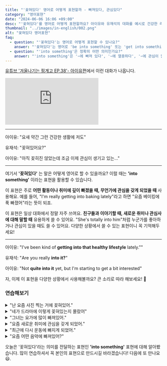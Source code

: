 ```yaml
---
title: "'꽂혀있다' 영어로 어떻게 표현할까 - 빠져있다, 관심있다"
category: "영어표현"
date: "2024-06-06 16:06 +09:00"
desc: "'꽂혀있다'를 영어로 어떻게 표현할까요? 아이유와 유재석의 대화를 예시로 건강한 라이프스타일에 관심 갖는 상황을 영어로 표현하는 방법을 배워보세요."
thumbnail: "../images/in-english/002.png"
alt: "꽂혀있다 영어표현"
faq:
  - question: "'꽂혀있다'는 영어로 어떻게 표현할 수 있나요?"
    answer: "'꽂혀있다'는 영어로 'be into something' 또는 'get into something'으로 표현할 수 있습니다. 이 표현은 어떤 것에 깊이 빠져있거나 흥미를 가지고 있음을 나타냅니다. 예를 들어, 'I'm really into jazz music lately'는 '요즘 재즈 음악에 꽂혀 있어'라는 의미입니다."
  - question: "'into something'은 정확히 어떤 의미인가요?"
    answer: "'into something'은 '~에 빠져 있다', '~에 열중하다', '~에 관심이 많다'라는 의미로, 어떤 활동이나 주제에 대해 강한 흥미나 열정을 가지고 있음을 나타냅니다. 이는 일시적인 관심사나 취미부터 장기적인 열정까지 다양한 정도의 흥미를 표현할 수 있습니다. 예를 들어, 'He's really into photography'는 '그는 사진 찍는 것에 완전 빠져있어'라는 뜻입니다."
---
```


[유튜브 '겨울나기는 핑계고 EP.38'- 아이유편](https://www.youtube.com/watch?v=nVXNlMInalo&t=579s)에서 이런 대화가 나옵니다.

<iframe class="youtube" src="https://www.youtube.com/embed/nVXNlMInalo?si=PLMN8S4D6fvHS8ur&amp;start=579" title="YouTube video player" frameborder="0" allow="accelerometer; autoplay; clipboard-write; encrypted-media; gyroscope; picture-in-picture; web-share" referrerpolicy="strict-origin-when-cross-origin" allowfullscreen></iframe>

---

아이유: "요새 약간 그런 건강한 생활에 저도"

유재석: "꽂혀있어요?"

아이유: "아직 꽂히진 않았는데 조금 이제 관심이 생기고 있는..."

---

여기서 **'꽂혀있다'** 는 말은 어떻게 영어로 할 수 있을까요? 이럴 때는 **'into something'** 이라는 표현을 활용할 수 있습니다.

이 표현은 주로 **어떤 활동이나 취미에 깊이 빠졌을 때, 무언가에 관심을 갖게 되었을 때** 사용해요. 예를 들어, "I'm really getting into baking lately"라고 하면 "요즘 베이킹에 푹 빠졌어"라는 뜻이 되죠.

이 표현은 일상 대화에서 정말 자주 쓰여요. **친구들과 이야기할 때, 새로운 취미나 관심사에 대해 말할 때** 유용하게 쓸 수 있어요. "She's totally into him"처럼 누군가를 좋아하거나 관심이 있을 때도 쓸 수 있어요. 다양한 상황에서 쓸 수 있는 표현이니 꼭 기억해두세요!

---

아이유: "I've been kind of **getting into that healthy lifestyle** lately.""

유재석: "Are you really **into it?**"

아이유: "Not **quite into it** yet, but I'm starting to get a bit interested"

자, 이제 이 표현을 다양한 상황에서 사용해볼까요? 큰 소리로 따라 해보세요! 🎉

### 연습해보기

<details>
<summary>"난 요즘 사진 찍는 거에 꽂혀있어."</summary>
<span>"I'm really into photography these days."</span>
</details>

<details>
<summary>"네가 드라마에 이렇게 꽂혀있는지 몰랐어"</summary>
<span>"I didn't know you were this into the drama."</span>
</details>

<details>
<summary>"그녀는 요가에 많이 빠져있어."</summary>
<span>"She's really into yoga."</span>
</details>

<details>
<summary>"요즘 새로운 취미에 관심을 갖게 되었어."</summary>
<span>"I've gotten into a new hobby recently."</span>
</details>

<details>
<summary>"최근에 다시 운동에 빠지게 되었어."</summary>
<span>"I've gotten back into working out lately."</span>
</details>

<details>
<summary>"요즘 어떤 음악에 빠져있어?"</summary>
<span>"What kind of music are you into these days?"</span>
</details>

오늘은 '꽂혀있다'라는 의미를 전달하는 표현인 **'into something'** 표현에 대해 알아봤습니다. 많이 연습하셔서 꼭 본인의 표현으로 만드시길 바라겠습니다! 다음에 또 만나요 😃.
